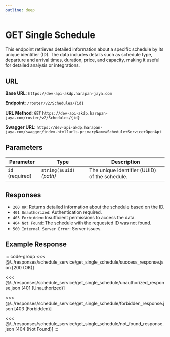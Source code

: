 ```yaml
---
outline: deep
---
```


# GET Single Schedule

This endpoint retrieves detailed information about a specific schedule by its unique identifier (ID). The data includes details such as schedule type, departure and arrival times, duration, price, and capacity, making it useful for detailed analysis or integrations.

## URL

**Base URL**: `https://dev-api-akdp.harapan-jaya.com`

**Endpoint**: `/roster/v2/Schedules/{id}`

**URL Method**: `GET` `https://dev-api-akdp.harapan-jaya.com/roster/v2/Schedules/{id}`

**Swagger URL**: `https://dev-api-akdp.harapan-jaya.com/swagger/index.html?urls.primaryName=Schedule+Service+OpenApi`

## Parameters

| **Parameter**    | **Type**                      | **Description**                          |
|------------------|-------------------------------|--------------------------------------    |
| `id` (required)  | `string($uuid)` _(path)_      | The unique identifier (UUID) of the schedule.|

## Responses

- `200 OK`: Returns detailed information about the schedule based on the ID.
- `401 Unauthorized`: Authentication required.
- `403 Forbidden`: Insufficient permissions to access the data.
- `404 Not Found`: The schedule with the requested ID was not found.
- `500 Internal Server Error`: Server issues.

## Example Response

::: code-group
<<< @/../responses/schedule_service/get_single_schedule/success_response.json [200 (OK)]

<<< @/../responses/schedule_service/get_single_schedule/unauthorized_response.json [401 (Unauthorized)]

<<< @/../responses/schedule_service/get_single_schedule/forbidden_response.json [403 (Forbidden)]

<<< @/../responses/schedule_service/get_single_schedule/not_found_response.json [404 (Not Found)]
:::
